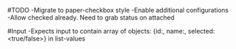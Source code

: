 #TODO
-Migrate to paper-checkbox style
-Enable additional configurations
-Allow checked already. Need to grab status on attached

#Input
-Expects input to contain array of objects: {id:<RETURNED ID>, name:<UI NAME>, selected:<true/false>} in list-values
